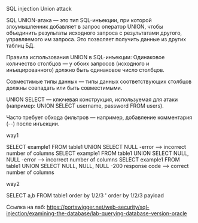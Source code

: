 SQL injection Union attack

SQL UNION-атака — это тип SQL-инъекции, при которой злоумышленник добавляет в запрос оператор UNION, чтобы объединить результаты исходного запроса с результатами другого, управляемого им запроса. Это позволяет получить данные из других таблиц БД.

Правила использования UNION в SQL-инъекции:
Одинаковое количество столбцов — у обоих запросов (исходного и инъецированного) должно быть одинаковое число столбцов.

Совместимые типы данных — типы данных соответствующих столбцов должны совпадать или быть совместимыми.

UNION SELECT — ключевая конструкция, используемая для атаки (например: UNION SELECT username, password FROM users).

Часто требует обхода фильтров — например, добавление комментария (--) после инъекции.

way1

SELECT example1 FROM table1 UNION SELECT NULL
-error --> incorrect number of columns
SELECT example1 FROM table1 UNION SELECT NULL, NULL
-error --> incorrect number of columns
SELECT example1 FROM table1 UNION SELECT NULL, NULL, NULL
-200 response code --> correct number of columns

way2

SELECT a,b FROM table1 order by 1/2/3
' order by 1/2/3   payload

Ссылка на лаб:
https://portswigger.net/web-security/sql-injection/examining-the-database/lab-querying-database-version-oracle